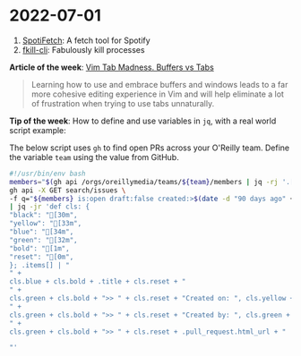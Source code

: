 # 2022-07-01

1. [SpotiFetch](https://github.com/dotzenith/SpotiFetch): A fetch tool for Spotify
2. [fkill-cli](https://github.com/sindresorhus/fkill-cli): Fabulously kill processes

**Article of the week**: [Vim Tab Madness. Buffers vs Tabs](https://joshldavis.com/2014/04/05/vim-tab-madness-buffers-vs-tabs/)

> Learning how to use and embrace buffers and windows leads to a far more cohesive editing experience in Vim and will help eliminate a lot of frustration when trying to use tabs unnaturally.

**Tip of the week**: How to define and use variables in `jq`, with a real world script example:

The below script uses `gh` to find open PRs across your O'Reilly team. Define the variable `team` using the value from GitHub.

```sh
#!/usr/bin/env bash
members="$(gh api /orgs/oreillymedia/teams/${team}/members | jq -rj '.[]|"author:",.login," "')"
gh api -X GET search/issues \
-f q="${members} is:open draft:false created:>$(date -d "90 days ago" +%Y-%m-%d)" \
| jq -jr 'def cls: {
"black": "[30m",
"yellow": "[33m",
"blue": "[34m",
"green": "[32m",
"bold": "[1m",
"reset": "[0m",
}; .items[] | "
" +
cls.blue + cls.bold + .title + cls.reset + "
" +
cls.green + cls.bold + ">> " + cls.reset + "Created on: ", cls.yellow + (.created_at|fromdate|strftime("%Y-%m-%d")) + cls.reset + "
" +
cls.green + cls.bold + ">> " + cls.reset + "Created by: ", cls.green + .user.login + cls.reset + "
" +
cls.green + cls.bold + ">> " + cls.reset + .pull_request.html_url + "

"'
```
